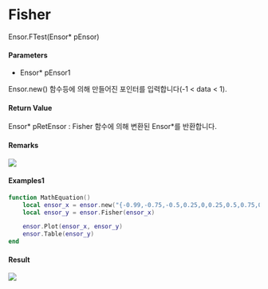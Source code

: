 # Fisher

Ensor.FTest\(Ensor\* pEnsor\)

#### Parameters

* Ensor\* pEnsor1

Ensor.new\(\) 함수등에 의해 만들어진 포인터를 입력합니다\(-1 &lt; data &lt; 1\).

#### Return Value

Ensor\* pRetEnsor : Fisher 함수에 의해 변환된  Ensor\*를 반환합니다.

#### Remarks

![](/StatisticsAPI/FisherFunc.png)

#### Examples1

```lua
function MathEquation()
 	local ensor_x = ensor.new("{-0.99,-0.75,-0.5,0.25,0,0.25,0.5,0.75,0.99}")
 	local ensor_y = ensor.Fisher(ensor_x)

 	ensor.Plot(ensor_x, ensor_y)
 	ensor.Table(ensor_y)
end 
```

#### Result

![](/StatisticsAPI/FisherResult.png)

